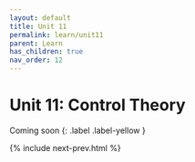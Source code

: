 ```yaml
---
layout: default
title: Unit 11
permalink: learn/unit11
parent: Learn
has_children: true
nav_order: 12
---
```


# Unit 11: Control Theory

<!-- prettier-ignore-start -->

Coming soon
{: .label .label-yellow }

<!-- prettier-ignore-end -->

{% include next-prev.html %}
